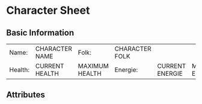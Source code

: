 # Character Sheet
## Basic Information
<table width="100%">
  <tr>
    <td width="10%">
      Name:
    </td>
    <td width="40%">
      CHARACTER NAME
    </td>
    <td width="10%">
      Folk:
    </td>
    <td width="40%">
      CHARACTER FOLK
    </td>
  </tr>
   <tr>
    <td width="10%">
      Health:
    </td>
    <td width="20%">
      CURRENT HEALTH
    </td>
    <td width="10%">
      MAXIMUM HEALTH
    </td><td width="10%">
      Energie:
    </td>
    <td width="20%">
      CURRENT ENERGIE
    </td>
    <td width="10%">
      MAXIMUM ENERGIE
    </td>
  </tr>
</table>

## Attributes
<table width="100%">

</table>
  
